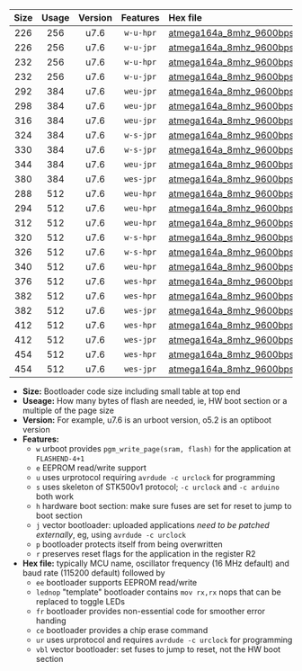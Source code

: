|Size|Usage|Version|Features|Hex file|
|:-:|:-:|:-:|:-:|:--|
|226|256|u7.6|`w-u-hpr`|[atmega164a_8mhz_9600bps_ur.hex](https://raw.githubusercontent.com/stefanrueger/urboot/main/bootloaders/atmega164a/fcpu_8mhz/9600_bps/atmega164a_8mhz_9600bps_ur.hex)|
|226|256|u7.6|`w-u-jpr`|[atmega164a_8mhz_9600bps_ur_vbl.hex](https://raw.githubusercontent.com/stefanrueger/urboot/main/bootloaders/atmega164a/fcpu_8mhz/9600_bps/atmega164a_8mhz_9600bps_ur_vbl.hex)|
|232|256|u7.6|`w-u-hpr`|[atmega164a_8mhz_9600bps_lednop_ur.hex](https://raw.githubusercontent.com/stefanrueger/urboot/main/bootloaders/atmega164a/fcpu_8mhz/9600_bps/atmega164a_8mhz_9600bps_lednop_ur.hex)|
|232|256|u7.6|`w-u-jpr`|[atmega164a_8mhz_9600bps_lednop_ur_vbl.hex](https://raw.githubusercontent.com/stefanrueger/urboot/main/bootloaders/atmega164a/fcpu_8mhz/9600_bps/atmega164a_8mhz_9600bps_lednop_ur_vbl.hex)|
|292|384|u7.6|`weu-jpr`|[atmega164a_8mhz_9600bps_ee_ur_vbl.hex](https://raw.githubusercontent.com/stefanrueger/urboot/main/bootloaders/atmega164a/fcpu_8mhz/9600_bps/atmega164a_8mhz_9600bps_ee_ur_vbl.hex)|
|298|384|u7.6|`weu-jpr`|[atmega164a_8mhz_9600bps_ee_lednop_ur_vbl.hex](https://raw.githubusercontent.com/stefanrueger/urboot/main/bootloaders/atmega164a/fcpu_8mhz/9600_bps/atmega164a_8mhz_9600bps_ee_lednop_ur_vbl.hex)|
|316|384|u7.6|`weu-jpr`|[atmega164a_8mhz_9600bps_ee_lednop_fr_ur_vbl.hex](https://raw.githubusercontent.com/stefanrueger/urboot/main/bootloaders/atmega164a/fcpu_8mhz/9600_bps/atmega164a_8mhz_9600bps_ee_lednop_fr_ur_vbl.hex)|
|324|384|u7.6|`w-s-jpr`|[atmega164a_8mhz_9600bps_vbl.hex](https://raw.githubusercontent.com/stefanrueger/urboot/main/bootloaders/atmega164a/fcpu_8mhz/9600_bps/atmega164a_8mhz_9600bps_vbl.hex)|
|330|384|u7.6|`w-s-jpr`|[atmega164a_8mhz_9600bps_lednop_vbl.hex](https://raw.githubusercontent.com/stefanrueger/urboot/main/bootloaders/atmega164a/fcpu_8mhz/9600_bps/atmega164a_8mhz_9600bps_lednop_vbl.hex)|
|344|384|u7.6|`weu-jpr`|[atmega164a_8mhz_9600bps_ee_lednop_fr_ce_ur_vbl.hex](https://raw.githubusercontent.com/stefanrueger/urboot/main/bootloaders/atmega164a/fcpu_8mhz/9600_bps/atmega164a_8mhz_9600bps_ee_lednop_fr_ce_ur_vbl.hex)|
|380|384|u7.6|`wes-jpr`|[atmega164a_8mhz_9600bps_ee_vbl.hex](https://raw.githubusercontent.com/stefanrueger/urboot/main/bootloaders/atmega164a/fcpu_8mhz/9600_bps/atmega164a_8mhz_9600bps_ee_vbl.hex)|
|288|512|u7.6|`weu-hpr`|[atmega164a_8mhz_9600bps_ee_ur.hex](https://raw.githubusercontent.com/stefanrueger/urboot/main/bootloaders/atmega164a/fcpu_8mhz/9600_bps/atmega164a_8mhz_9600bps_ee_ur.hex)|
|294|512|u7.6|`weu-hpr`|[atmega164a_8mhz_9600bps_ee_lednop_ur.hex](https://raw.githubusercontent.com/stefanrueger/urboot/main/bootloaders/atmega164a/fcpu_8mhz/9600_bps/atmega164a_8mhz_9600bps_ee_lednop_ur.hex)|
|312|512|u7.6|`weu-hpr`|[atmega164a_8mhz_9600bps_ee_lednop_fr_ur.hex](https://raw.githubusercontent.com/stefanrueger/urboot/main/bootloaders/atmega164a/fcpu_8mhz/9600_bps/atmega164a_8mhz_9600bps_ee_lednop_fr_ur.hex)|
|320|512|u7.6|`w-s-hpr`|[atmega164a_8mhz_9600bps.hex](https://raw.githubusercontent.com/stefanrueger/urboot/main/bootloaders/atmega164a/fcpu_8mhz/9600_bps/atmega164a_8mhz_9600bps.hex)|
|326|512|u7.6|`w-s-hpr`|[atmega164a_8mhz_9600bps_lednop.hex](https://raw.githubusercontent.com/stefanrueger/urboot/main/bootloaders/atmega164a/fcpu_8mhz/9600_bps/atmega164a_8mhz_9600bps_lednop.hex)|
|340|512|u7.6|`weu-hpr`|[atmega164a_8mhz_9600bps_ee_lednop_fr_ce_ur.hex](https://raw.githubusercontent.com/stefanrueger/urboot/main/bootloaders/atmega164a/fcpu_8mhz/9600_bps/atmega164a_8mhz_9600bps_ee_lednop_fr_ce_ur.hex)|
|376|512|u7.6|`wes-hpr`|[atmega164a_8mhz_9600bps_ee.hex](https://raw.githubusercontent.com/stefanrueger/urboot/main/bootloaders/atmega164a/fcpu_8mhz/9600_bps/atmega164a_8mhz_9600bps_ee.hex)|
|382|512|u7.6|`wes-hpr`|[atmega164a_8mhz_9600bps_ee_lednop.hex](https://raw.githubusercontent.com/stefanrueger/urboot/main/bootloaders/atmega164a/fcpu_8mhz/9600_bps/atmega164a_8mhz_9600bps_ee_lednop.hex)|
|382|512|u7.6|`wes-jpr`|[atmega164a_8mhz_9600bps_ee_lednop_vbl.hex](https://raw.githubusercontent.com/stefanrueger/urboot/main/bootloaders/atmega164a/fcpu_8mhz/9600_bps/atmega164a_8mhz_9600bps_ee_lednop_vbl.hex)|
|412|512|u7.6|`wes-hpr`|[atmega164a_8mhz_9600bps_ee_lednop_fr.hex](https://raw.githubusercontent.com/stefanrueger/urboot/main/bootloaders/atmega164a/fcpu_8mhz/9600_bps/atmega164a_8mhz_9600bps_ee_lednop_fr.hex)|
|412|512|u7.6|`wes-jpr`|[atmega164a_8mhz_9600bps_ee_lednop_fr_vbl.hex](https://raw.githubusercontent.com/stefanrueger/urboot/main/bootloaders/atmega164a/fcpu_8mhz/9600_bps/atmega164a_8mhz_9600bps_ee_lednop_fr_vbl.hex)|
|454|512|u7.6|`wes-hpr`|[atmega164a_8mhz_9600bps_ee_lednop_fr_ce.hex](https://raw.githubusercontent.com/stefanrueger/urboot/main/bootloaders/atmega164a/fcpu_8mhz/9600_bps/atmega164a_8mhz_9600bps_ee_lednop_fr_ce.hex)|
|454|512|u7.6|`wes-jpr`|[atmega164a_8mhz_9600bps_ee_lednop_fr_ce_vbl.hex](https://raw.githubusercontent.com/stefanrueger/urboot/main/bootloaders/atmega164a/fcpu_8mhz/9600_bps/atmega164a_8mhz_9600bps_ee_lednop_fr_ce_vbl.hex)|

- **Size:** Bootloader code size including small table at top end
- **Useage:** How many bytes of flash are needed, ie, HW boot section or a multiple of the page size
- **Version:** For example, u7.6 is an urboot version, o5.2 is an optiboot version
- **Features:**
  + `w` urboot provides `pgm_write_page(sram, flash)` for the application at `FLASHEND-4+1`
  + `e` EEPROM read/write support
  + `u` uses urprotocol requiring `avrdude -c urclock` for programming
  + `s` uses skeleton of STK500v1 protocol; `-c urclock` and `-c arduino` both work
  + `h` hardware boot section: make sure fuses are set for reset to jump to boot section
  + `j` vector bootloader: uploaded applications *need to be patched externally*, eg, using `avrdude -c urclock`
  + `p` bootloader protects itself from being overwritten
  + `r` preserves reset flags for the application in the register R2
- **Hex file:** typically MCU name, oscillator frequency (16 MHz default) and baud rate (115200 default) followed by
  + `ee` bootloader supports EEPROM read/write
  + `lednop` "template" bootloader contains `mov rx,rx` nops that can be replaced to toggle LEDs
  + `fr` bootloader provides non-essential code for smoother error handing
  + `ce` bootloader provides a chip erase command
  + `ur` uses urprotocol and requires `avrdude -c urclock` for programming
  + `vbl` vector bootloader: set fuses to jump to reset, not the HW boot section
